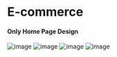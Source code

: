 # E-commerce
<h4>Only Home Page Design</h4>

![image](https://github.com/UMAR010FAROOQ/ecomm-homePage/assets/124328232/13906805-e380-48ef-9c23-0a4f07dd7e16)
![image](https://github.com/UMAR010FAROOQ/ecomm-homePage/assets/124328232/4184b221-43f5-409f-877c-21af723ce7e9)
![image](https://github.com/UMAR010FAROOQ/ecomm-homePage/assets/124328232/e52370d8-e74d-43d1-af17-6dc4462a3d43)
![image](https://github.com/UMAR010FAROOQ/ecomm-homePage/assets/124328232/1fac164d-4d21-49bb-ad93-4532bee54984)
